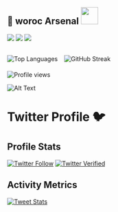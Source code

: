 <div align="left">
  <h2>🚀 woroc Arsenal <img src="https://media.giphy.com/media/WUlplcMpOCEmTGBtOW/giphy.gif" width="40"></h2>
  
  <!-- Navigation Tabs -->
  <div align="left" style="margin-bottom: 20px">
    <a href="#"><img src="https://img.shields.io/badge/-Frontend-61DAFB?style=for-the-badge&logo=react&logoColor=white"></a>
    <a href="#"><img src="https://img.shields.io/badge/-Backend-339933?style=for-the-badge&logo=node.js&logoColor=white"></a>
    <a href="#"><img src="https://img.shields.io/badge/-Tools-2496ED?style=for-the-badge&logo=docker&logoColor=white"></a>
  </div>

  <!-- Stats Section -->
  <div align="left" style="margin-top: 30px; display: flex; gap: 15px; flex-wrap: wrap;">
    <img src="https://github-readme-stats.vercel.app/api/top-langs/?username=woroc&layout=compact&theme=radical" alt="Top Languages">
    <img src="https://github-readme-streak-stats.herokuapp.com/?user=woroc&theme=radical" alt="GitHub Streak">
  </div>
</div>

<!-- Visitor Counter -->
<div align="left" style="margin-top: 20px">
  <img src="https://komarev.com/ghpvc/?username=woroc&label=Profile%20Views&color=blueviolet&style=flat" alt="Profile views">
</div>


![Alt Text](https://media0.giphy.com/media/v1.Y2lkPTc5MGI3NjExOG40ODQ3ZTNlcTZzbjNpaW0yZXF6bzQ0eHF3ZTBnM3R2d2tucnQxaiZlcD12MV9pbnRlcm5hbF9naWZfYnlfaWQmY3Q9Zw/if9niVFg4IwAE/giphy.gif)



# Twitter Profile 🐦

## Profile Stats
[![Twitter Follow](https://img.shields.io/twitter/follow/wrocis?style=social)](https://twitter.com/wrocis)
[![Twitter Verified](https://img.shields.io/badge/Verified-Profile-blue?logo=twitter&style=flat)](https://twitter.com/wrocis)

## Activity Metrics
[![Tweet Stats](https://github-readme-twitter-stats.vercel.app/api?screen_name=wrocis&count_private=true&show_icons=true&theme=radical)](https://twitter.com/wrocis)




